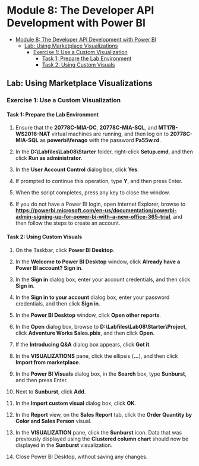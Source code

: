 # Module 8: The Developer API Development with Power BI

- [Module 8: The Developer API Development with Power BI](#module-8-the-developer-api-development-with-power-bi)
  - [Lab: Using Marketplace Visualizations](#lab-using-marketplace-visualizations)
    - [Exercise 1: Use a Custom Visualization](#exercise-1-use-a-custom-visualization)
      - [Task 1: Prepare the Lab Environment](#task-1-prepare-the-lab-environment)
      - [Task 2: Using Custom Visuals](#task-2-using-custom-visuals)


## Lab: Using Marketplace Visualizations

### Exercise 1: Use a Custom Visualization

#### Task 1: Prepare the Lab Environment

1. Ensure that the **20778C-MIA-DC**, **20778C-MIA-SQL**, and **MT17B-WS2016-NAT** virtual machines are running, and then log on to **20778C-MIA-SQL** as **powerbi\\fenago** with the password **Pa55w.rd**.

2. In the **D:\\Labfiles\\Lab08\\Starter** folder, right-click **Setup.cmd**, and then click **Run as administrator**.

3. In the **User Account Control** dialog box, click **Yes**.

4. If prompted to continue this operation, type **Y**, and then press Enter.

5. When the script completes, press any key to close the window.

6. If you do not have a Power BI login, open Internet Explorer, browse to **https://powerbi.microsoft.com/en-us/documentation/powerbi-admin-signing-up-for-power-bi-with-a-new-office-365-trial**, and then follow the steps to create an account.

#### Task 2: Using Custom Visuals

1. On the Taskbar, click **Power BI Desktop**.

2. In the **Welcome to Power BI Desktop** window, click **Already have a Power BI account? Sign in**.

3. In the **Sign in** dialog box, enter your account credentials, and then click **Sign in**.

4. In the **Sign in to your account** dialog box, enter your password credentials, and then click **Sign in**.

5. In the **Power BI Desktop** window, click **Open other reports**.

6. In the **Open** dialog box, browse to **D:\\Labfiles\\Lab08\\Starter\\Project**, click **Adventure Works Sales.pbix**, and then click **Open**.

7. If the **Introducing Q&A** dialog box appears, click **Got it**.

8. In the **VISUALIZATIONS** pane, click the ellipsis (**...**), and then click **Import from marketplace**.

9. In the **Power BI Visuals** dialog box, in the **Search** box, type **Sunburst**, and then press Enter.

10. Next to **Sunburst**, click **Add**.

11. In the **Import custom visual** dialog box, click **OK**.

12. In the **Report** view, on the **Sales Report** tab, click the **Order Quantity by Color and Sales Person** visual.

13. In the **VISUALIZATION** pane, click the **Sunburst** icon. Data that was previously displayed using the **Clustered column chart** should now be displayed in the **Sunburst** visualization.

14. Close Power BI Desktop, without saving any changes.
